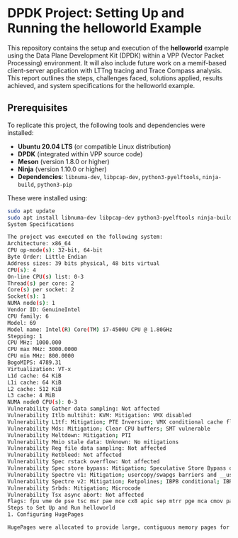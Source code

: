 # DPDK Project: Setting Up and Running the helloworld Example

This repository contains the setup and execution of the **helloworld** example using the Data Plane Development Kit (DPDK) within a VPP (Vector Packet Processing) environment. It will also include future work on a memif-based client-server application with LTTng tracing and Trace Compass analysis. This report outlines the steps, challenges faced, solutions applied, results achieved, and system specifications for the helloworld example.

## Prerequisites

To replicate this project, the following tools and dependencies were installed:
- **Ubuntu 20.04 LTS** (or compatible Linux distribution)
- **DPDK** (integrated within VPP source code)
- **Meson** (version 1.8.0 or higher)
- **Ninja** (version 1.10.0 or higher)
- **Dependencies**: `libnuma-dev`, `libpcap-dev`, `python3-pyelftools`, `ninja-build`, `python3-pip`

These were installed using:
```bash
sudo apt update
sudo apt install libnuma-dev libpcap-dev python3-pyelftools ninja-build python3-pip
System Specifications

The project was executed on the following system:
Architecture: x86_64
CPU op-mode(s): 32-bit, 64-bit
Byte Order: Little Endian
Address sizes: 39 bits physical, 48 bits virtual
CPU(s): 4
On-line CPU(s) list: 0-3
Thread(s) per core: 2
Core(s) per socket: 2
Socket(s): 1
NUMA node(s): 1
Vendor ID: GenuineIntel
CPU family: 6
Model: 69
Model name: Intel(R) Core(TM) i7-4500U CPU @ 1.80GHz
Stepping: 1
CPU MHz: 1000.000
CPU max MHz: 3000.0000
CPU min MHz: 800.0000
BogoMIPS: 4789.31
Virtualization: VT-x
L1d cache: 64 KiB
L1i cache: 64 KiB
L2 cache: 512 KiB
L3 cache: 4 MiB
NUMA node0 CPU(s): 0-3
Vulnerability Gather data sampling: Not affected
Vulnerability Itlb multihit: KVM: Mitigation: VMX disabled
Vulnerability L1tf: Mitigation; PTE Inversion; VMX conditional cache flushes, SMT vulnerable
Vulnerability Mds: Mitigation; Clear CPU buffers; SMT vulnerable
Vulnerability Meltdown: Mitigation; PTI
Vulnerability Mmio stale data: Unknown: No mitigations
Vulnerability Reg file data sampling: Not affected
Vulnerability Retbleed: Not affected
Vulnerability Spec rstack overflow: Not affected
Vulnerability Spec store bypass: Mitigation; Speculative Store Bypass disabled via prctl and seccomp
Vulnerability Spectre v1: Mitigation; usercopy/swapgs barriers and __user pointer sanitization
Vulnerability Spectre v2: Mitigation; Retpolines; IBPB conditional; IBRS_FW; STIBP conditional; RSB filling; PBRSB-eIBRS Not affected; BHI Not affected
Vulnerability Srbds: Mitigation; Microcode
Vulnerability Tsx async abort: Not affected
Flags: fpu vme de pse tsc msr pae mce cx8 apic sep mtrr pge mca cmov pat pse36 clflush dts acpi mmx fxsr sse sse2 ss ht tm pbe syscall nx pdpe1gb rdtscp lm constant_tsc arch_perfmon pebs bts rep_good nopl xtopology nonstop_tsc cpuid aperfmperf pni pclmulqdq dtes64 monitor ds_cpl vmx est tm2 ssse3 sdbg fma cx16 xtpr pdcm pcid sse4_1 sse4_2 movbe popcnt tsc_deadline_timer aes xsave avx f16c rdrand lahf_lm abm cpuid_fault epb invpcid_single pti ssbd ibrs ibpb stibp tpr_shadow vnmi flexpriority ept vpid ept_ad fsgsbase tsc_adjust bmi1 avx2 smep bmi2 erms invpcid xsaveopt dtherm ida arat pln pts md_clear flush_l1d
Steps to Set Up and Run helloworld
1. Configuring HugePages

HugePages were allocated to provide large, contiguous memory pages for DPDK. A total of 1024 HugePages (2 GB) were configured.

